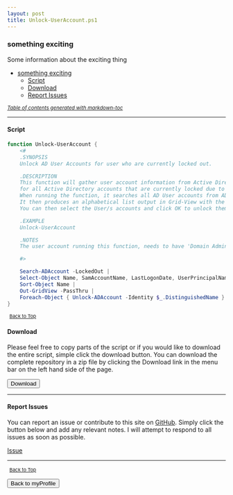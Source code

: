 ```yaml
---
layout: post
title: Unlock-UserAccount.ps1
---
```


### something exciting

Some information about the exciting thing

- [something exciting](#something-exciting)
  - [Script](#script)
  - [Download](#download)
  - [Report Issues](#report-issues)

<small><i><a href='http://ecotrust-canada.github.io/markdown-toc/'>Table of contents generated with markdown-toc</a></i></small>

---

#### Script

```powershell
function Unlock-UserAccount {
    <#
    .SYNOPSIS
    Unlock AD User Accounts for user who are currently locked out.

    .DESCRIPTION
    This function will gather user account information from Active Directory compiling a list of user accounts
    for all Active Directory accounts that are currently locked due to incorrect passwords being entered.
    When running the function, it searches all AD User accounts from AD looking for those that are locked out.
    It then produces an alphabetical list output in Grid-View with the user details "Name,SamAccountName,LastLogonDate,UserPrincipalName,LockedOut"
    You can then select the User/s accounts and click OK to unlock them.

    .EXAMPLE
    Unlock-UserAccount

    .NOTES
    The user account running this function, needs to have 'Domain Admin Privileges' in order to unlock the account.

    #>

    Search-ADAccount -LockedOut |
    Select-Object Name, SamAccountName, LastLogonDate, UserPrincipalName, LockedOut |
    Sort-Object Name |
    Out-GridView -PassThru |
    Foreach-Object { Unlock-ADAccount -Identity $_.DistinguishedName }
}
```

<span style="font-size:11px;"><a href="#"><i class="fas fa-caret-up" aria-hidden="true" style="color: white; margin-right:5px;"></i>Back to Top</a></span>

#### Download

Please feel free to copy parts of the script or if you would like to download the entire script, simple click the download button. You can download the complete repository in a zip file by clicking the Download link in the menu bar on the left hand side of the page.

<button class="btn" type="submit" onclick="window.open('/powershell/functions/myProfile/Unlock-UserAccount.ps1')">
    <i class="fa fa-cloud-download-alt">
    </i>
        Download
</button>

---

#### Report Issues

You can report an issue or contribute to this site on <a href="https://github.com/BanterBoy/scripts-blog/issues">GitHub</a>. Simply click the button below and add any relevant notes. I will attempt to respond to all issues as soon as possible.

<!-- Place this tag where you want the button to render. -->

<a class="github-button" href="https://github.com/BanterBoy/scripts-blog/issues/new?title=Unlock-UserAccount.ps1&body=There is a problem with this function. Please find details below." data-show-count="true" aria-label="Issue BanterBoy/scripts-blog on GitHub">Issue</a>

---

<span style="font-size:11px;"><a href="#"><i class="fas fa-caret-up" aria-hidden="true" style="color: white; margin-right:5px;"></i>Back to Top</a></span>

<a href="/menu/_pages/myProfile.html">
    <button class="btn">
        <i class='fas fa-reply'>
        </i>
            Back to myProfile
    </button>
</a>

[1]: http://ecotrust-canada.github.io/markdown-toc
[2]: https://github.com/googlearchive/code-prettify
